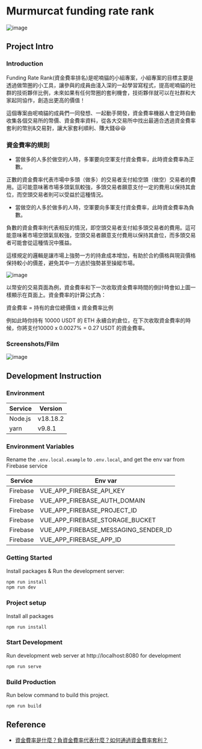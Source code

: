 # Murmurcat funding rate rank
![image](https://github.com/NorthBei/funding-rate-rank/assets/15665709/31c032ba-1354-488e-9eb2-fa6609ee950a)


## Project Intro

### Introduction

Funding Rate Rank(資金費率排名)是呢喃貓的小組專案，小組專案的目標主要是透過做幣圈的小工具，讓參與的成員由淺入深的一起學習寫程式，提高呢喃貓的社群的技術夥伴比例，未來如果有任何幣圈的套利機會，技術夥伴就可以在社群和大家起同協作，創造出更高的價值！

這個專案由呢喃貓的成員們一同發想、一起動手開發，資金費率機器人會定時自動收集各個交易所的幣價、資金費率資料，從各大交易所中找出最適合透過資金費率套利的幣別&交易對，讓大家套利順利、賺大錢😆😆


### 資金費率的規則

- 當做多的人多於做空的人時，多軍要向空軍支付資金費率，此時資金費率為正數。

正數的資金費率代表市場中多頭（做多）的交易者支付給空頭（做空）交易者的費用。這可能意味著市場多頭氣氛較強，多頭交易者願意支付一定的費用以保持其倉位，而空頭交易者則可以受益於這種情況。

- 當做空的人多於做多的人時，空軍要向多軍支付資金費率，此時資金費率為負數。

負數的資金費率則代表相反的情況，即空頭交易者支付給多頭交易者的費用。這可能意味著市場空頭氣氛較強，空頭交易者願意支付費用以保持其倉位，而多頭交易者可能會從這種情況中獲益。



這樣規定的邏輯是讓市場上強勢一方的持倉成本增加，有助於合約價格與現貨價格保持較小的價差，避免其中一方過於強勢甚至操縱市場。

![image](https://github.com/NorthBei/funding-rate-rank/assets/15665709/13a660e7-a3b4-4da0-9bc1-58624279caaf)

以幣安的交易頁面為例，資金費率和下一次收取資金費率時間的倒計時會如上圖一樣顯示在頁面上。資金費率的計算公式為：

資金費率 = 持有的倉位總價值 x 資金費率比例

例如此時你持有 10000 USDT 的 ETH 永續合約倉位，在下次收取資金費率的時候，你將支付10000 x 0.0027% = 0.27 USDT 的資金費率。


### Screenshots/Film

![image](https://github.com/NorthBei/funding-rate-rank/assets/15665709/aab4e557-7b2c-4794-95ed-f5518d392936)


## Development Instruction

### Environment

|Service|Version|
|-|-|
|Node.js|v18.18.2|
|yarn| v9.8.1|

### Environment Variables

Rename the `.env.local.example` to `.env.local`, and get the env var from Firebase service

|Service|Env var|
|-|-|
|Firebase|VUE_APP_FIREBASE_API_KEY|
|Firebase|VUE_APP_FIREBASE_AUTH_DOMAIN|
|Firebase|VUE_APP_FIREBASE_PROJECT_ID|
|Firebase|VUE_APP_FIREBASE_STORAGE_BUCKET|
|Firebase|VUE_APP_FIREBASE_MESSAGING_SENDER_ID|
|Firebase|VUE_APP_FIREBASE_APP_ID|

### Getting Started


Install packages & Run the development server:

```zsh
npm run install
npm run dev
```

### Project setup

Install all packages
```zsh
npm run install
```

### Start Development

Run development web server at http://localhost:8080 for development

```zsh
npm run serve
```

### Build Production

Run below command to build this project.

```zsh
npm run build
```

## Reference
- [資金費率是什麼？負資金費率代表什麼？如何通過資金費率套利？](https://coindada.com/article/what-is-funding-rate/)
